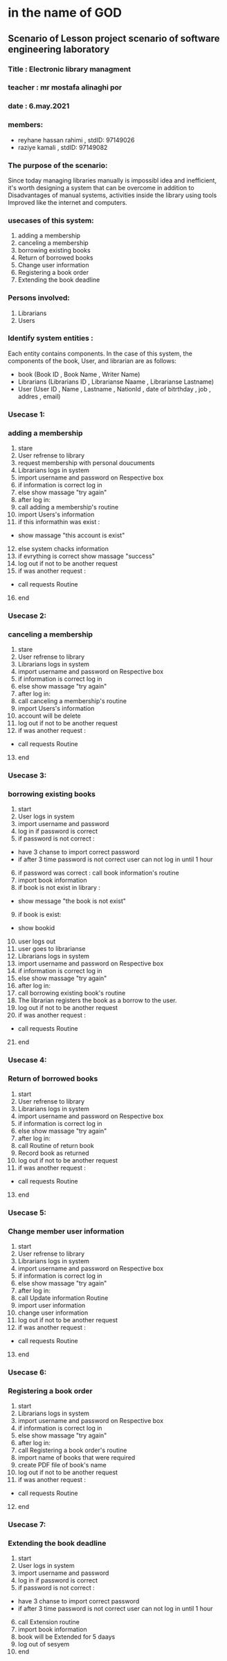 
# in the name of GOD
## Scenario of Lesson project scenario of software engineering laboratory
### Title : Electronic library managment
### teacher : mr mostafa alinaghi por
### date : 6.may.2021
### members:
* reyhane hassan rahimi , stdID: 97149026
* raziye kamali , stdID: 97149082


### The purpose of the scenario:

Since today managing libraries manually is impossibl idea and inefficient, it's worth designing a system that can be overcome in addition to Disadvantages of manual systems, activities inside the library using tools Improved like the internet and computers. 

### usecases of this system:

1. adding a membership
2. canceling a membership
3. borrowing existing books
4. Return of borrowed books
5. Change user information 
6. Registering a book order 
7. Extending the book deadline 

### Persons involved:

1. Librarians 
2. Users

### Identify system entities :

Each entity contains components. In the case of this system, the components of the book, User, and librarian are as follows:


* book (Book ID , Book Name , Writer Name)
* Librarians (Librarians ID , Librarianse Naame , Librarianse Lastname)
* User (User ID , Name , Lastname , NationId , date of bitrthday , job , addres , email)

### Usecase 1:
### adding a membership

1. stare
2. User refrense to library
3. request membership  with personal doucuments
4. Librarians logs in system
5. import username and password on Respective box
6. if information is correct log in
7. else show massage "try again"
8. after log in:
9. call adding a membership's routine
10. import Users's information
11. if this informathin was exist :
* show massage "this account is exist"
12. else system chacks information 
13. if evrything is correct show massage "success"
14. log out if not to be another request
15. if was another request :
*  call requests Routine 
16. end

### Usecase 2:
### canceling a membership

1. stare
2. User refrense to library
3. Librarians logs in system
4. import username and password on Respective box
5. if information is correct log in
6. else show massage "try again"
7. after log in:
8. call canceling a membership's routine
9. import Users's information
10. account will be delete
11. log out if not to be another request
12.  if was another request :
*  call requests Routine 
13. end

### Usecase 3:
### borrowing existing books

1. start
2. User logs in system
3. import username and password
4. log in if password is correct 
5. if password is not correct :
* have 3 chanse to import correct password
* if after 3 time password is not correct user can not log in until 1 hour
6. if password was correct : call book information's routine
7. import book information
8. if book is not exist in library :
* show message "the book is not exist"
9. if book is exist:
* show bookid
10. user logs out
11. user goes to librarianse
12. Librarians logs in system
13. import username and password on Respective box
14. if information is correct log in
15. else show massage "try again"
16. after log in:
17. call  borrowing existing book's routine
18. The librarian registers the book as a borrow to the user.
19. log out if not to be another request
20.  if was another request :
*  call requests Routine 
21. end

### Usecase 4:
### Return of borrowed books

1. start
2. User refrense to library
3. Librarians logs in system
5. import username and password on Respective box
6. if information is correct log in
7. else show massage "try again"
8. after log in:
9. call Routine of return book
10. Record book as returned
11. log out if not to be another request
12.  if was another request :
*  call requests Routine 
13. end

### Usecase 5:
### Change member user information

1. start
2. User refrense to library
3. Librarians logs in system
4. import username and password on Respective box
5. if information is correct log in
6. else show massage "try again"
7. after log in:
8. call Update information Routine
9. import user information
10. change user information
11. log out if not to be another request
12. if was another request :
*  call requests Routine 
13. end

### Usecase 6:
### Registering a book order 

1. start
2. Librarians logs in system
3. import username and password on Respective box
4. if information is correct log in
5. else show massage "try again"
6. after log in:
7. call Registering a book order's routine
8. import name of  books that were required
9. create PDF file of book's name
10. log out if not to be another request
11. if was another request :
*  call requests Routine 
12. end

### Usecase 7:
### Extending the book deadline


1. start
2. User logs in system
3. import username and password
4. log in if password is correct 
5. if password is not correct :
* have 3 chanse to import correct password
* if after 3 time password is not correct user can not log in until 1 hour
6. call Extension routine
7. import book information
8. book will be Extended for 5 daays
9. log out of sesyem
10. end
